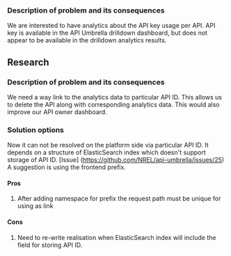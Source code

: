 ### Description of problem and its consequences 

We are interested to have analytics about the API key usage per API. API key is available in the API Umbrella drilldown dashboard, but does not appear to be available in the drilldown analytics results.

## Research

### Description of problem and its consequences
We need a way link to the analytics data to particular API ID. This allows us to delete the API along with corresponding analytics data. This would also improve our API owner dashboard.

### Solution options
Now it can not be resolved on the platform side via particular API ID. It depends on a structure of ElasticSearch index which doesn't support storage of API ID. [Issue] (https://github.com/NREL/api-umbrella/issues/25)
A suggestion is using the frontend prefix.

#### Pros
1.  After adding namespace for prefix the request path must be unique for using as link

#### Cons
1. Need to re-write realisation when ElasticSearch index will include the field for storing API ID.